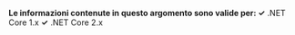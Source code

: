 **Le informazioni contenute in questo argomento sono valide per: ✓** .NET Core 1.x **✓** .NET Core 2.x

